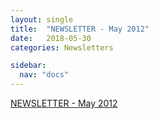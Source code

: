 ```yaml
---
layout: single
title:  "NEWSLETTER - May 2012"
date:   2018-05-30
categories: Newsletters

sidebar:
  nav: "docs"
---
```


[NEWSLETTER -  May 2012]({{site.baseurl}}/assets/files/BSPR_Newsletter-May_2012.pdf)
